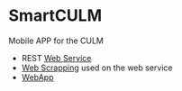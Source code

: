 SmartCULM
=========

Mobile APP for the CULM


  - REST [Web Service](https://github.com/daniegarcia254/smartculm_test/tree/master/src/com/gps/service)
  - [Web Scrapping](https://github.com/daniegarcia254/smartculm_test/tree/master/src/com/gps/scrapping/culm) used on the web service
  - [WebApp](https://github.com/daniegarcia254/smartculm_test/tree/master/WebContent)
